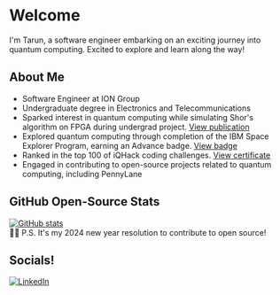 # Welcome

I'm Tarun, a software engineer embarking on an exciting journey into quantum computing. Excited to explore and learn along the way!

## About Me

- Software Engineer at ION Group
- Undergraduate degree in Electronics and Telecommunications
- Sparked interest in quantum computing while simulating Shor's algorithm on FPGA during undergrad project. [View publication](https://ieeexplore.ieee.org/document/9807860)
- Explored quantum computing through completion of the IBM Space Explorer Program, earning an Advance badge. [View badge](https://www.credly.com/badges/28fb91b1-077d-45e3-8f1a-77a383ee392c/public_url)
- Ranked in the top 100 of iQHack coding challenges. [View certificate](https://cloud.pennylane.ai/profiles/ob/certificates/permalink/1cd1d437-e93c-4455-acd0-b9738e61cd67)
- Engaged in contributing to open-source projects related to quantum computing, including PennyLane

## GitHub Open-Source Stats
[![GitHub stats](https://github-readme-stats.vercel.app/api?username=Tarun-Kumar07&show_icons=true&theme=radical)](https://github.com/Tarun-Kumar07/Tarun-Kumar07) <br>
📝✨ P.S. It's my 2024 new year resolution to contribute to open source!

## Socials!
 <a href="https://www.linkedin.com/in/tarun-kumar-allamsetty/">
            <img src="assets/linkedin.svg" alt="LinkedIn">
 </a>
